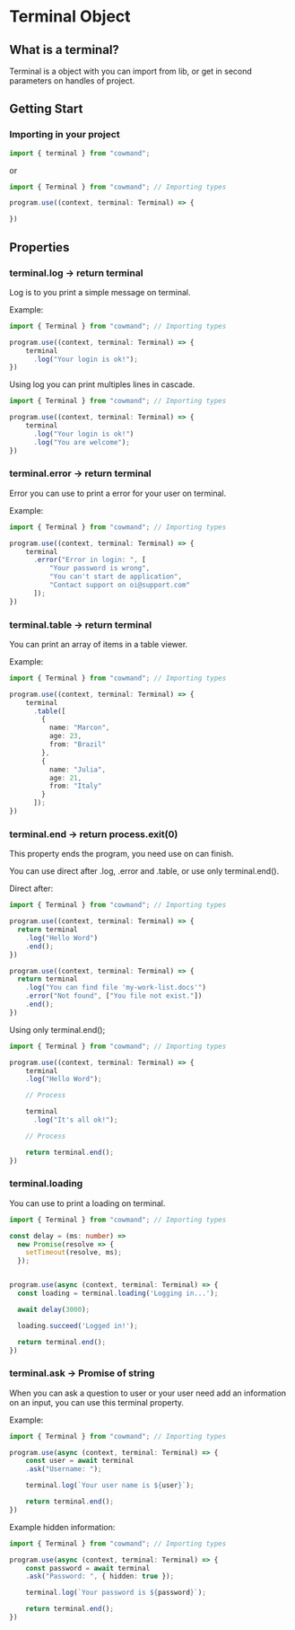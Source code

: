 # Terminal Object

## What is a terminal?

Terminal is a object with you can import from lib, or get in second parameters on handles of project.

## Getting Start

### Importing in your project

```typescript
import { terminal } from "cowmand";
```

or

```typescript
import { Terminal } from "cowmand"; // Importing types

program.use((context, terminal: Terminal) => {

})
```

## Properties

### terminal.log -> return terminal
Log is to you print a simple message on terminal.

Example:

```typescript
import { Terminal } from "cowmand"; // Importing types

program.use((context, terminal: Terminal) => {
    terminal
      .log("Your login is ok!");
})
```

Using log you can print multiples lines in cascade.


```typescript
import { Terminal } from "cowmand"; // Importing types

program.use((context, terminal: Terminal) => {
    terminal
      .log("Your login is ok!")
      .log("You are welcome");
})
```

### terminal.error -> return terminal
Error you can use to print a error for your user on terminal.

Example:

```typescript
import { Terminal } from "cowmand"; // Importing types

program.use((context, terminal: Terminal) => {
    terminal
      .error("Error in login: ", [
          "Your password is wrong",
          "You can't start de application",
          "Contact support on oi@support.com"
      ]);
})
```

### terminal.table -> return terminal
You can print an array of items in a table viewer.

Example:

```typescript
import { Terminal } from "cowmand"; // Importing types

program.use((context, terminal: Terminal) => {
    terminal
      .table([
        {
          name: "Marcon",
          age: 23,
          from: "Brazil"
        },
        {
          name: "Julia",
          age: 21,
          from: "Italy"
        }
      ]);
})
```

### terminal.end -> return process.exit(0)
This property ends the program, you need use on can finish.

You can use direct after .log, .error and .table, or use only terminal.end().

Direct after:
```typescript
import { Terminal } from "cowmand"; // Importing types

program.use((context, terminal: Terminal) => {
  return terminal
    .log("Hello Word")
    .end();
})

program.use((context, terminal: Terminal) => {
  return terminal
    .log("You can find file 'my-work-list.docs'")
    .error("Not found", ["You file not exist."])
    .end();
})
```

Using only terminal.end();
```typescript
import { Terminal } from "cowmand"; // Importing types

program.use((context, terminal: Terminal) => {
    terminal
    .log("Hello Word");

    // Process

    terminal
      .log("It's all ok!");

    // Process

    return terminal.end();
})
```

### terminal.loading
You can use to print a loading on terminal.

```typescript
import { Terminal } from "cowmand"; // Importing types

const delay = (ms: number) =>
  new Promise(resolve => {
    setTimeout(resolve, ms);
  });


program.use(async (context, terminal: Terminal) => {
  const loading = terminal.loading('Logging in...');

  await delay(3000);

  loading.succeed('Logged in!');

  return terminal.end();
})
```

### terminal.ask -> Promise of string
When you can ask a question to user or your user need add an information on an input, you can use this terminal property.

Example:
```typescript
import { Terminal } from "cowmand"; // Importing types

program.use(async (context, terminal: Terminal) => {
    const user = await terminal
    .ask("Username: ");

    terminal.log(`Your user name is ${user}`);

    return terminal.end();
})
```

Example hidden information:
```typescript
import { Terminal } from "cowmand"; // Importing types

program.use(async (context, terminal: Terminal) => {
    const password = await terminal
    .ask("Password: ", { hidden: true });

    terminal.log(`Your password is ${password}`);

    return terminal.end();
})
```

